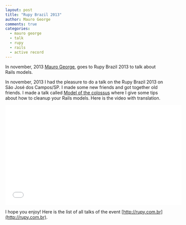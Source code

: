 ```yaml
---
layout: post
title: "Rupy Brazil 2013"
author: Mauro George
comments: true
categories:
  - mauro george
  - talk
  - rupy
  - rails
  - active record
---
```


In november, 2013 [Mauro George](https://twitter.com/maurogeorge), goes to Rupy Brazil 2013 to talk about Rails models.
<!--more-->

In november, 2013 I had the pleasure to do a talk on the Rupy Brazil 2013 on São José dos Campos/SP. I made some new friends and got together old friends.
I made a talk called [Model of the colossus](http://pt.slideshare.net/maurogeorge/model-of-the-colossus-2) where I give some tips about how to cleanup your Rails models. Here is the video with translation.

<iframe width="560" height="315" src="//www.youtube.com/embed/HuxgmHCpKc0" frameborder="0" allowfullscreen></iframe>

I hope you enjoy! Here is the list of all talks of the event [http://rupy.com.br](http://rupy.com.br).

